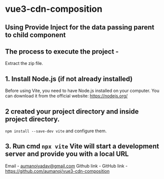 # vue3-cdn-composition

## Using Provide Inject for the data passing parent to child component

## The process to execute the project -
Extract the zip file.

## 1. Install Node.js (if not already installed)
Before using Vite, you need to have Node.js installed on your computer. You can download it from the official website: https://nodejs.org/

## 2 created your project directory and inside project directory.
`npm install --save-dev vite` and configure them.

## 3. Run cmd `npx vite` Vite will start a development server and provide you with a local URL





Email - aumanojyadav@gmail.com
Github link - GitHub link - https://github.com/aumanoj/vue3-cdn-composition
